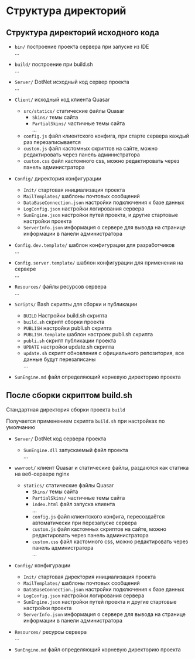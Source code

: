 # Структура директорий

## Структура директорий исходного кода

- `bin/`   построение проекта сервера при запуске из IDE  
  ...  
- `build/`  построение при build.sh  
  ...  
- `Server/`   DotNet исходный код сервер проекта  
  ...  

- `Client/`   исходный код клиента Quasar

  - `src/statics/`  статические файлы Quasar
    - `Skins/`  темы сайта
    - `PartialSkins/`  частичные темы сайта  
    ...  
  - `config.js`   файл клиентского конфига, при старте сервера каждый раз перезаписывается
  - `custom.js`   файл кастомных скриптов на сайте, можно редактировать через панель администратора
  - `custom.css`  файл кастомного css, можно редактировать через панель администратора

- `Config/`   директория конфигурации  
  - `Init/`   стартовая инициализация проекта  
  - `MailTemplates/`   шаблоны почтовых сообщений  
  - `DataBaseConnection.json`   настройки подключения к базе данных  
  - `LogConfig.json`   настройки логирования сервера  
  - `SunEngine.json`   настройки путей проекта, и другие стартовые настройки проекта  
  - `ServerInfo.json`   информация о сервере для вывода на странице информации в панели администратора  
- `Config.dev.template/`   шаблон конфигурации для разработчиков  
  ...  
- `Config.server.template/`   шаблон конфигурации для применения на сервере  
  ...  
- `Resources/`   файлы ресурсов сервера  
  ...  
- `Scripts/`  Bash cкрипты для сборки и публикации  
  - `BUILD`   Настройки build.sh скрипта  
  - `build.sh`   скрипт сборки проекта  
  - `PUBLISH`   настройки publi.sh скрипта  
  - `PUBLISH.template`   шаблон настроек publi.sh скрипта  
  - `publi.sh`   скрипт публикации проекта  
  - `UPDATE`    настройки update.sh скрипта  
  - `update.sh`   скрипт обновления с официального репозитория, все данные будут перезаписаны  
    ...  
- `SunEngine.md`   файл определяющий корневую директорию проекта


## После сборки скриптом build.sh

Стандартная директория сборки проекта `build`

Получается применением скрипта `build.sh` при настройках по умолчанию

- `Server/`   DotNet код сервера проекта
  - `SunEngine.dll`   запускаемый файл проекта  
  ...  

- `wwwroot/`   клиент Quasar и статические файлы, раздаются как статика на веб-сервере nginx
  - `statics/`  статические файлы Quasar
    - `Skins/`  темы сайта
    - `PartialSkins/`  частичные темы сайта
    - `index.html`  файл запуска клиента  
    ...  
    - `config.js`   файл клиентского конфига, пересоздаётся автоматически при перезапуске сервера
    - `custom.js`   файл кастомных скриптов на сайте, можно редактировать через панель администратора
    - `custom.css`  файл кастомного css, можно редактировать через панель администратора  
    ...  

- `Config/`   конфигурации
  - `Init/`   стартовая директория инициализация проекта
  - `MailTemplates/`   шаблоны почтовых сообщений
  - `DataBaseConnection.json`   настройки подключения к базе данных
  - `LogConfig.json`   настройки логирования сервера
  - `SunEngine.json`   настройки путей проекта и другие стартовые настройки проекта
  - `ServerInfo.json`   информация о сервере для вывода на странице информации в панели администратора
  
- `Resources/`   ресурсы сервера  
    ...  
- `SunEngine.md`   файл определяющий корневую директорию проекта
